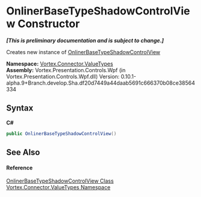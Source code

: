 # OnlinerBaseTypeShadowControlView Constructor 
 _**\[This is preliminary documentation and is subject to change.\]**_

Creates new instance of <a href="T_Vortex_Connector_ValueTypes_OnlinerBaseTypeShadowControlView.md">OnlinerBaseTypeShadowControlView</a>

**Namespace:**&nbsp;<a href="N_Vortex_Connector_ValueTypes.md">Vortex.Connector.ValueTypes</a><br />**Assembly:**&nbsp;Vortex.Presentation.Controls.Wpf (in Vortex.Presentation.Controls.Wpf.dll) Version: 0.10.1-alpha.9+Branch.develop.Sha.df20d7449a44daab5691c666370b08ce38564334

## Syntax

**C#**<br />
``` C#
public OnlinerBaseTypeShadowControlView()
```


## See Also


#### Reference
<a href="T_Vortex_Connector_ValueTypes_OnlinerBaseTypeShadowControlView.md">OnlinerBaseTypeShadowControlView Class</a><br /><a href="N_Vortex_Connector_ValueTypes.md">Vortex.Connector.ValueTypes Namespace</a><br />